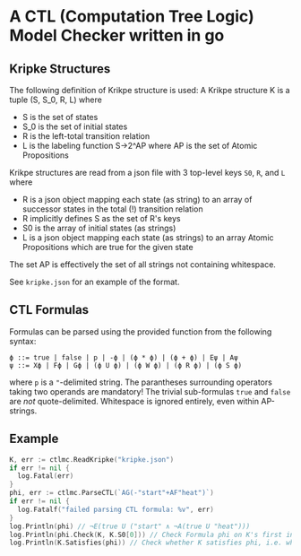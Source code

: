 # A CTL (Computation Tree Logic) Model Checker written in go

## Kripke Structures

The following definition of Krikpe structure is used:
A Krikpe structure K is a tuple (S, S_0, R, L) where
- S is the set of states
- S_0 is the set of initial states
- R is the left-total transition relation
- L is the labeling function S->2^AP where AP is the set of Atomic Propositions

Krikpe structures are read from a json file with 3 top-level keys `S0`, `R`, and `L` where
- R is a json object mapping each state (as string) to an array of successor states in the total (!) transition relation
- R implicitly defines S as the set of R's keys
- S0 is the array of initial states (as strings)
- L is a json object mapping each state (as strings) to an array Atomic Propositions which are true for the given state

The set AP is effectively the set of all strings not containing whitespace.

See `kripke.json` for an example of the format.

## CTL Formulas

Formulas can be parsed using the provided function from the following syntax:

```
ϕ ::= true | false | p | -ϕ | (ϕ * ϕ) | (ϕ + ϕ) | Eψ | Aψ
ψ ::= Xϕ | Fϕ | Gϕ | (ϕ U ϕ) | (ϕ W ϕ) | (ϕ R ϕ) | (ϕ S ϕ)
```

where `p` is a `"`-delimited string. The parantheses surrounding operators taking two operands are mandatory!
The trivial sub-formulas `true` and `false` are *not* quote-delimited.
Whitespace is ignored entirely, even within AP-strings.

## Example

```go
K, err := ctlmc.ReadKripke("kripke.json")
if err != nil {
  log.Fatal(err)
}
phi, err := ctlmc.ParseCTL(`AG(-"start"+AF"heat")`)
if err != nil {
  log.Fatalf("failed parsing CTL formula: %v", err)
}
log.Println(phi) // ¬E(true U ("start" ∧ ¬A(true U "heat")))
log.Println(phi.Check(K, K.S0[0])) // Check Formula phi on K's first initial state.
log.Println(K.Satisfies(phi)) // Check whether K satisfies phi, i.e. whether phi holds for every initial state of K.
```



